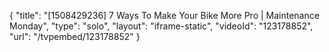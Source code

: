 {
    "title": "[1508429236] 7 Ways To Make Your Bike More Pro | Maintenance Monday",
    "type": "solo",
    "layout": "iframe-static",
    "videoId": "123178852",
    "url": "\/tvpembed\/123178852"
}